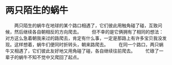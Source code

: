 # 两只陌生的蜗牛
　　两只陌生的蜗牛在地球的某个路口相遇了，它们彼此用触角碰了碰，互致问候，然后继续各自朝相反的方向爬去。 
　　但不幸的是它俩拥有了相同的想法：对方这么急着朝我来过的路爬去，肯定有什么事，一定是那路上有许多宝贝我没发现。这样想着，蜗牛们便同时折转头，朝来路爬去。 
　　在同一个路口，两只蜗牛又相遇了，它们彼此友好地又用角碰了碰，各自继续往前爬去。 
　　忙碌了一辈子的蜗牛不知不觉中又爬回了起点。
 